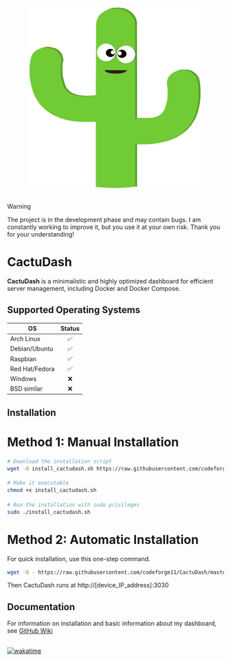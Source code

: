 <br>
<div align="center">
    <img src="https://raw.githubusercontent.com/codeforge11/CactuDash/master/server/static/img/logomark.svg" alt="CactuDash" width="400" />
</div>
</br>

> [!WARNING]
> The project is in the development phase and may contain bugs. I am constantly working to improve it, but you use it at your own risk. Thank you for your understanding!

# CactuDash
**CactuDash**  is a minimalistic and highly optimized dashboard for efficient server management, including Docker and Docker Compose.

## Supported Operating Systems

| OS              | Status |
|-----------------|:------:|
| Arch Linux       |   ✅   |
| Debian/Ubuntu   |   ✅   |
| Raspbian        |   ✅   |
| Red Hat/Fedora  |   ✅   |
| Windows         |   ❌   |
| BSD similar | ❌ |


## Installation 

# Method 1: Manual Installation

```bash
# Download the installation script
wget -O install_cactudash.sh https://raw.githubusercontent.com/codeforge11/CactuDash/master/install.sh

# Make it executable
chmod +x install_cactudash.sh

# Run the installation with sudo privileges
sudo ./install_cactudash.sh
```

# Method 2: Automatic Installation
For quick installation, use this one-step command.

```bash
wget -O - https://raw.githubusercontent.com/codeforge11/CactuDash/master/install.sh | sudo bash
```

Then CactuDash runs at http://[device_IP_address]:3030

## Documentation
For information on installation and basic information about my dashboard, see [GitHub Wiki](https://github.com/codeforge11/CactuDash/wiki)

##
[![wakatime](https://wakatime.com/badge/user/f21d1d72-d48f-4c76-8d7d-4781e81e04ec/project/eda3b766-1afe-4547-8180-a53e1ce4f3a3.svg)](https://wakatime.com/badge/user/f21d1d72-d48f-4c76-8d7d-4781e81e04ec/project/eda3b766-1afe-4547-8180-a53e1ce4f3a3)
